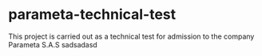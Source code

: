 # parameta-technical-test
This project is carried out as a technical test for admission to the company Parameta S.A.S
sadsadasd
